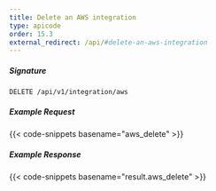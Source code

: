 ```yaml
---
title: Delete an AWS integration
type: apicode
order: 15.3
external_redirect: /api/#delete-an-aws-integration
---
```


##### Signature

`DELETE /api/v1/integration/aws`

##### Example Request
{{< code-snippets basename="aws_delete" >}}

##### Example Response
{{< code-snippets basename="result.aws_delete" >}}
